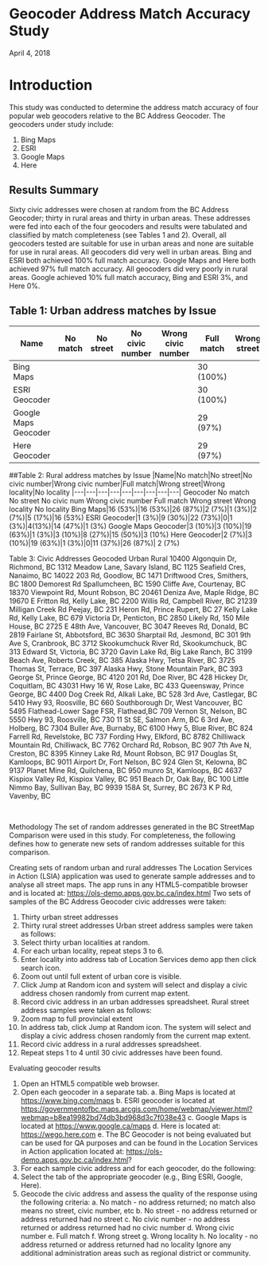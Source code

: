 # Geocoder Address Match Accuracy Study

April 4, 2018

# Introduction

This study was conducted to determine the address match accuracy of four popular web geocoders relative to the BC Address Geocoder. The geocoders under study include:
1. Bing Maps
2. ESRI
3. Google Maps 
4. Here

## Results Summary
Sixty civic addresses were chosen at random from the BC Address Geocoder; thirty in rural areas and thirty in urban areas. These addresses were fed into each of the four geocoders and results were tabulated and classified by match completeness (see Tables 1 and 2). 
Overall, all geocoders tested are suitable for use in urban areas and none are suitable for use in rural areas.
All geocoders did very well in urban areas. Bing and ESRI both achieved 100% full match accuracy. Google Maps and Here both achieved 97% full match accuracy.
All geocoders did very poorly in rural areas. Google achieved 10% full match accuracy, Bing and ESRI 3%, and Here 0%.

## Table 1: Urban address matches by Issue
|Name|No match|No street|No civic number|Wrong civic number|Full match|Wrong street|Wrong locality|No locality
|---|---|---|---|---|---|---|---|---|
Bing Maps|||||30 (100%)|			
ESRI Geocoder|||||30 (100%)|			
Google Maps Geocoder|||||29 (97%)||1 (3%)	
Here Geocoder|||||29 (97%)||1 (3%)	

##Table 2: Rural address matches by Issue
|Name|No match|No street|No civic number|Wrong civic number|Full match|Wrong street|Wrong locality|No locality
|---|---|---|---|---|---|---|---|---|
Geocoder	No match 	No 
street	No civic num	Wrong civic number	Full match	Wrong street	Wrong locality	No locality
Bing Maps|16 (53%)|16 (53%)|26 (87%)|2 (7%)|1 (3%)|2 (7%)|5 (17%)|16 (53%)
ESRI Geocoder|1 (3%)|9 (30%)|22 (73%)|0|1 (3%)|4(13%)|14 (47%)|1 (3%)
Google Maps Geocoder|3 (10%)|3 (10%)|19 (63%)|1 (3%)|3 (10%)|8 (27%)|15 (50%)|3 (10%)
Here Geocoder|2 (7%)|3 (10%)|19 (63%)|1 (3%)|0|11 (37%)|26 (87%)|	2 (7%)

Table 3: Civic Addresses Geocoded
Urban	Rural
10400 Algonquin Dr, Richmond, BC	1312 Meadow Lane, Savary Island, BC
1125 Seafield Cres, Nanaimo, BC	14022 203 Rd, Goodlow, BC
1471 Driftwood Cres, Smithers, BC	1800 Demorest Rd Spallumcheen, BC
1590 Cliffe Ave, Courtenay, BC	18370 Viewpoint Rd, Mount Robson, BC
20461 Deniza Ave, Maple Ridge, BC	19670 E Fritton Rd, Kelly Lake, BC
2200 Willis Rd, Campbell River, BC	21239 Milligan Creek Rd Peejay, BC
231 Heron Rd, Prince Rupert, BC	27 Kelly Lake Rd, Kelly Lake, BC
679 Victoria Dr, Penticton, BC	2850 Likely Rd, 150 Mile House, BC
2725 E 48th Ave, Vancouver, BC	3047 Reeves Rd, Donald, BC
2819 Fairlane St, Abbotsford, BC	3630 Sharptail Rd, Jesmond, BC
301 9th Ave S, Cranbrook, BC	3712 Skookumchuck River Rd, Skookumchuck, BC
313 Edward St, Victoria, BC	3720 Gavin Lake Rd, Big Lake Ranch, BC
3199 Beach Ave, Roberts Creek, BC	385 Alaska Hwy, Tetsa River, BC
3725 Thomas St, Terrace, BC	397 Alaska Hwy, Stone Mountain Park, BC
393 George St, Prince George, BC	4120 201 Rd, Doe River, BC
428 Hickey Dr, Coquitlam, BC	43031 Hwy 16 W, Rose Lake, BC
433 Queensway, Prince George, BC	4400 Dog Creek Rd, Alkali Lake, BC
528 3rd Ave, Castlegar, BC	5410 Hwy 93, Roosville, BC
660 Southborough Dr, West Vancouver, BC	5495 Flathead-Lower Sage FSR, Flathead,BC
709 Vernon St, Nelson, BC	5550 Hwy 93, Roosville, BC
730 11 St SE, Salmon Arm, BC	6 3rd Ave, Holberg, BC
7304 Buller Ave, Burnaby, BC	6100 Hwy 5, Blue River, BC
824 Farrell Rd, Revelstoke, BC	737 Fording Hwy, Elkford, BC
8782 Chilliwack Mountain Rd, Chilliwack, BC	7762 Orchard Rd, Robson, BC
907 7th Ave N, Creston, BC	8395 Kinney Lake Rd, Mount Robson, BC
917 Douglas St, Kamloops, BC	9011 Airport Dr, Fort Nelson, BC
924 Glen St, Kelowna, BC	9137 Planet Mine Rd, Quilchena, BC
950 munro St, Kamloops, BC	4637 Kispiox Valley Rd, Kispiox Valley, BC
951 Beach Dr, Oak Bay, BC	100 Little Nimmo Bay, Sullivan Bay, BC
9939 158A St, Surrey, BC	2673 K P Rd, Vavenby, BC


 

Methodology
The set of random addresses generated in the BC StreetMap Comparison were used in this study. For completeness, the following defines how to generate new sets of random addresses suitable for this comparison.
 
Creating sets of random urban and rural addresses
The Location Services in Action (LSIA) application was used to generate sample addresses and to analyse all street maps. The app runs in any HTML5-compatible browser and is located at:
https://ols-demo.apps.gov.bc.ca/index.html
Two sets of samples of the BC Address Geocoder civic addresses were taken:
1.	Thirty urban street addresses
2.	Thirty rural street addresses
Urban street address samples were taken as follows:
1.	Select thirty urban localities at random.
2.	For each urban locality, repeat steps 3 to 6.
3.	Enter locality into address tab of Location Services demo app then click search icon. 
4.	Zoom out until full extent of urban core is visible.
5.	Click Jump at Random icon and system will select and display a civic address chosen randomly from current map extent.
6.	Record civic address in an urban addresses spreadsheet.
Rural street address samples were taken as follows:
1.	Zoom map to full provincial extent
2.	In address tab, click Jump at Random icon. The system will select and display a civic address chosen randomly from the current map extent.
3.	Record civic address in a rural addresses spreadsheet.
4.	Repeat steps 1 to 4 until 30 civic addresses have been found.

Evaluating geocoder results
1.	Open an HTML5 compatible web browser.
2.	Open each geocoder in a separate tab. 
a.	Bing Maps is located at https://www.bing.com/maps
b.	ESRI geocoder is located at https://governmentofbc.maps.arcgis.com/home/webmap/viewer.html?webmap=b8ea19982bd74db3bd968d3c7f038e43
c.	Google Maps is located at https://www.google.ca/maps
d.	Here is located at: https://wego.here.com
e.	The BC Geocoder is not being evaluated but can be used for QA purposes and can be found in the Location Services in Action application located at: https://ols-demo.apps.gov.bc.ca/index.html?
3.	For each sample civic address and for each geocoder, do the following:
4.	Select the tab of the appropriate geocoder (e.g., Bing ESRI, Google, Here).
5.	Geocode the civic address and assess the quality of the response using the following criteria:
a.	No match - no address returned; no match also means no street, civic number, etc
b.	No street - no address returned or address returned had no street
c.	No civic number - no address returned or address returned had no civic number
d.	Wrong civic number
e.	Full match
f.	Wrong street 
g.	Wrong locality
h.	No locality - no address returned or address returned had no locality
Ignore any additional administration areas such as regional district or community.
